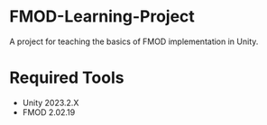 # FMOD-Learning-Project
A project for teaching the basics of FMOD implementation in Unity.
# Required Tools
- Unity 2023.2.X
- FMOD 2.02.19
